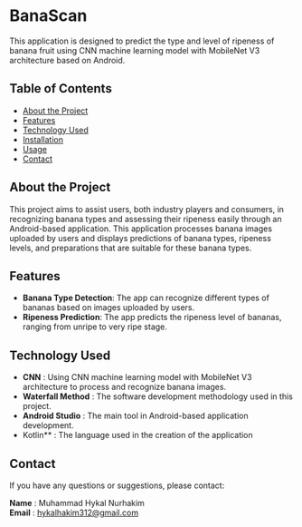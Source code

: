 # BanaScan

This application is designed to predict the type and level of ripeness of banana fruit using CNN machine learning model with MobileNet V3 architecture based on Android. 

## Table of Contents
- [About the Project](#about-the-project)
- [Features](#features)
- [Technology Used](#technology-used)
- [Installation](#installation)
- [Usage](#usage)
- [Contact](#contact)

## About the Project
This project aims to assist users, both industry players and consumers, in recognizing banana types and assessing their ripeness easily through an Android-based application. This application processes banana images uploaded by users and displays predictions of banana types, ripeness levels, and preparations that are suitable for these banana types.

## Features
- **Banana Type Detection**: The app can recognize different types of bananas based on images uploaded by users.
- **Ripeness Prediction**: The app predicts the ripeness level of bananas, ranging from unripe to very ripe stage.

## Technology Used
- **CNN** : Using CNN machine learning model with MobileNet V3 architecture to process and recognize banana images.
- **Waterfall Method** : The software development methodology used in this project.
- **Android Studio** : The main tool in Android-based application development.
- Kotlin** : The language used in the creation of the application

## Contact
If you have any questions or suggestions, please contact:

**Name** : Muhammad Hykal Nurhakim  
**Email** : [hykalhakim312@gmail.com](mailto:hykalhakim312@gmail.com)
